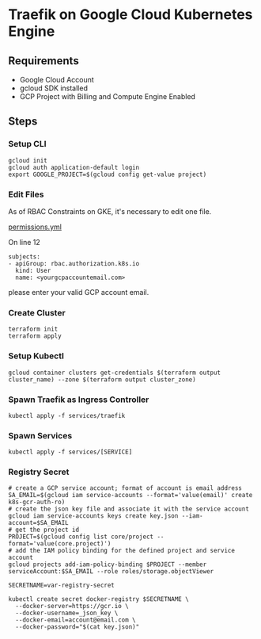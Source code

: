 # Traefik on Google Cloud Kubernetes Engine

## Requirements

- Google Cloud Account
- gcloud SDK installed
- GCP Project with Billing and Compute Engine Enabled

## Steps

### Setup CLI

```
gcloud init
gcloud auth application-default login
export GOOGLE_PROJECT=$(gcloud config get-value project)
```

### Edit Files

As of RBAC Constraints on GKE, it's necessary to edit one file.

[permissions.yml](services/traefik/01_permissions.yml)

On line 12

```
subjects:
- apiGroup: rbac.authorization.k8s.io
  kind: User
  name: <yourgcpaccountemail.com>
```

please enter your valid GCP account email.

### Create Cluster

```
terraform init
terraform apply
```

### Setup Kubectl

```
gcloud container clusters get-credentials $(terraform output cluster_name) --zone $(terraform output cluster_zone)
```

### Spawn Traefik as Ingress Controller

```
kubectl apply -f services/traefik
```

### Spawn Services

```
kubectl apply -f services/[SERVICE]
```

### Registry Secret

```
# create a GCP service account; format of account is email address
SA_EMAIL=$(gcloud iam service-accounts --format='value(email)' create k8s-gcr-auth-ro)
# create the json key file and associate it with the service account
gcloud iam service-accounts keys create key.json --iam-account=$SA_EMAIL
# get the project id
PROJECT=$(gcloud config list core/project --format='value(core.project)')
# add the IAM policy binding for the defined project and service account
gcloud projects add-iam-policy-binding $PROJECT --member serviceAccount:$SA_EMAIL --role roles/storage.objectViewer

SECRETNAME=var-registry-secret

kubectl create secret docker-registry $SECRETNAME \
  --docker-server=https://gcr.io \
  --docker-username=_json_key \
  --docker-email=account@email.com \
  --docker-password="$(cat key.json)"
```
